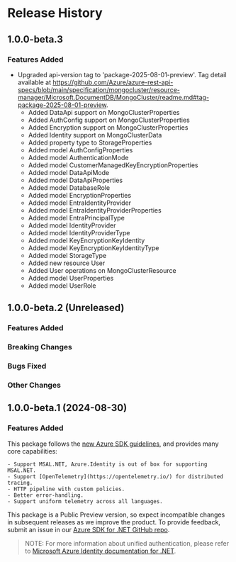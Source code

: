 # Release History

## 1.0.0-beta.3

### Features Added
- Upgraded api-version tag to 'package-2025-08-01-preview'. Tag detail available at https://github.com/Azure/azure-rest-api-specs/blob/main/specification/mongocluster/resource-manager/Microsoft.DocumentDB/MongoCluster/readme.md#tag-package-2025-08-01-preview.
  - Added DataApi support on MongoClusterProperties
  - Added AuthConfig support on MongoClusterProperties
  - Added Encryption support on MongoClusterProperties
  - Added Identity support on MongoClusterData
  - Added property type to StorageProperties
  - Added model AuthConfigProperties
  - Added model AuthenticationMode
  - Added model CustomerManagedKeyEncryptionProperties
  - Added model DataApiMode
  - Added model DataApiProperties
  - Added model DatabaseRole
  - Added model EncryptionProperties
  - Added model EntraIdentityProvider
  - Added model EntraIdentityProviderProperties
  - Added model EntraPrincipalType 
  - Added model IdentityProvider
  - Added model IdentityProviderType
  - Added model KeyEncryptionKeyIdentity
  - Added model KeyEncryptionKeyIdentityType
  - Added model StorageType
  - Added new resource User
  - Added User operations on MongoClusterResource
  - Added model UserProperties
  - Added model UserRole
  
## 1.0.0-beta.2 (Unreleased)

### Features Added

### Breaking Changes

### Bugs Fixed

### Other Changes

## 1.0.0-beta.1 (2024-08-30)

### Features Added

This package follows the [new Azure SDK guidelines](https://azure.github.io/azure-sdk/general_introduction.html), and provides many core capabilities:

    - Support MSAL.NET, Azure.Identity is out of box for supporting MSAL.NET.
    - Support [OpenTelemetry](https://opentelemetry.io/) for distributed tracing.
    - HTTP pipeline with custom policies.
    - Better error-handling.
    - Support uniform telemetry across all languages.

This package is a Public Preview version, so expect incompatible changes in subsequent releases as we improve the product. To provide feedback, submit an issue in our [Azure SDK for .NET GitHub repo](https://github.com/Azure/azure-sdk-for-net/issues).

> NOTE: For more information about unified authentication, please refer to [Microsoft Azure Identity documentation for .NET](https://learn.microsoft.com/dotnet/api/overview/azure/identity-readme?view=azure-dotnet).

